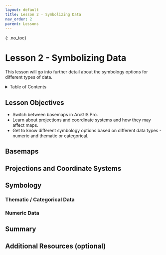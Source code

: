 ```yaml
---
layout: default
title: Lesson 2 - Symbolizing Data
nav_order: 2
parent: Lessons
---
```


{: .no_toc}  
# Lesson 2 - Symbolizing Data 

This lesson will go into further detail about the symbology options for different types of data.

<details markdown="block" class="toc">
  <summary>
    Table of Contents
  </summary>
  {: .text-delta }
- TOC
{:toc}
</details>

## Lesson Objectives
- Switch between basemaps in ArcGIS Pro.
- Learn about projections and coordinate systems and how they may affect maps.
- Get to know different symbology options based on different data types - numeric and thematic or categorical.

## Basemaps

<!-- Include a text version of your topic here. -->

## Projections and Coordinate Systems

<!-- Include a text version of your topic here. -->

## Symbology

<!-- Include a text version of your topic here. -->

### Thematic / Categorical Data
### Numeric Data

## Summary

<!-- - Remind the student about what they just learned.
- You can also note down any key information to keep in mind. -->

## Additional Resources (optional)
<!--
- Here, you can list some additional resources the student can access to learn more about this lesson. -->
